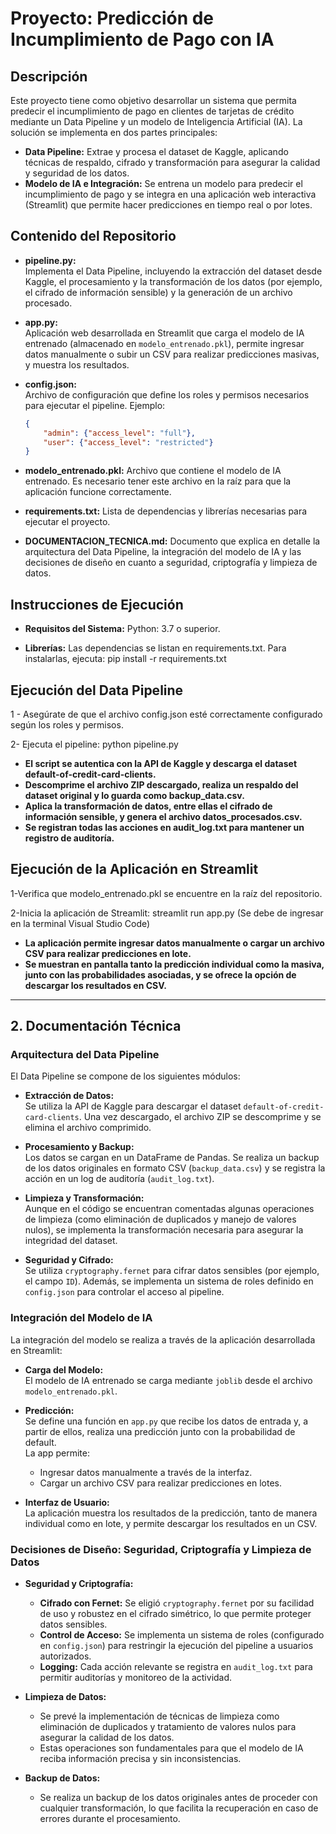 # Proyecto: Predicción de Incumplimiento de Pago con IA

## Descripción

Este proyecto tiene como objetivo desarrollar un sistema que permita predecir el incumplimiento de pago en clientes de tarjetas de crédito mediante un Data Pipeline y un modelo de Inteligencia Artificial (IA). La solución se implementa en dos partes principales:

- **Data Pipeline:** Extrae y procesa el dataset de Kaggle, aplicando técnicas de respaldo, cifrado y transformación para asegurar la calidad y seguridad de los datos.
- **Modelo de IA e Integración:** Se entrena un modelo para predecir el incumplimiento de pago y se integra en una aplicación web interactiva (Streamlit) que permite hacer predicciones en tiempo real o por lotes.

## Contenido del Repositorio

- **pipeline.py:**  
  Implementa el Data Pipeline, incluyendo la extracción del dataset desde Kaggle, el procesamiento y la transformación de los datos (por ejemplo, el cifrado de información sensible) y la generación de un archivo procesado.

- **app.py:**  
  Aplicación web desarrollada en Streamlit que carga el modelo de IA entrenado (almacenado en `modelo_entrenado.pkl`), permite ingresar datos manualmente o subir un CSV para realizar predicciones masivas, y muestra los resultados.

- **config.json:**  
  Archivo de configuración que define los roles y permisos necesarios para ejecutar el pipeline. Ejemplo:

  ```json
  {
      "admin": {"access_level": "full"},
      "user": {"access_level": "restricted"}
  }

- **modelo_entrenado.pkl:**
  Archivo que contiene el modelo de IA entrenado. Es necesario tener este archivo en la raíz para que la aplicación funcione correctamente.

- **requirements.txt:**
  Lista de dependencias y librerías necesarias para ejecutar el proyecto.

 - **DOCUMENTACION_TECNICA.md:**
  Documento que explica en detalle la arquitectura del Data Pipeline, la integración del modelo de IA y las decisiones de diseño en cuanto a seguridad, criptografía y limpieza de datos.


## Instrucciones de Ejecución

 - **Requisitos del Sistema:**
   Python: 3.7 o superior.
   
 - **Librerías:**
 Las dependencias se listan en requirements.txt. Para instalarlas, ejecuta:
  pip install -r requirements.txt

## Ejecución del Data Pipeline

1 - Asegúrate de que el archivo config.json esté correctamente configurado según los roles y permisos.

2- Ejecuta el pipeline: python pipeline.py
- **El script se autentica con la API de Kaggle y descarga el dataset default-of-credit-card-clients.**
- **Descomprime el archivo ZIP descargado, realiza un respaldo del dataset original y lo guarda como backup_data.csv.**
- **Aplica la transformación de datos, entre ellas el cifrado de información sensible, y genera el archivo datos_procesados.csv.**
- **Se registran todas las acciones en audit_log.txt para mantener un registro de auditoría.**


## Ejecución de la Aplicación en Streamlit

1-Verifica que modelo_entrenado.pkl se encuentre en la raíz del repositorio.

2-Inicia la aplicación de Streamlit: streamlit run app.py (Se debe de ingresar en la terminal Visual Studio Code)

- **La aplicación permite ingresar datos manualmente o cargar un archivo CSV para realizar predicciones en lote.**
- **Se muestran en pantalla tanto la predicción individual como la masiva, junto con las probabilidades asociadas, y se ofrece la opción de descargar los resultados en CSV.**

   



---

## 2. Documentación Técnica

### Arquitectura del Data Pipeline
El Data Pipeline se compone de los siguientes módulos:
- **Extracción de Datos:**  
  Se utiliza la API de Kaggle para descargar el dataset `default-of-credit-card-clients`. Una vez descargado, el archivo ZIP se descomprime y se elimina el archivo comprimido.
  
- **Procesamiento y Backup:**  
  Los datos se cargan en un DataFrame de Pandas. Se realiza un backup de los datos originales en formato CSV (`backup_data.csv`) y se registra la acción en un log de auditoría (`audit_log.txt`).

- **Limpieza y Transformación:**  
  Aunque en el código se encuentran comentadas algunas operaciones de limpieza (como eliminación de duplicados y manejo de valores nulos), se implementa la transformación necesaria para asegurar la integridad del dataset.

- **Seguridad y Cifrado:**  
  Se utiliza `cryptography.fernet` para cifrar datos sensibles (por ejemplo, el campo `ID`). Además, se implementa un sistema de roles definido en `config.json` para controlar el acceso al pipeline.

### Integración del Modelo de IA
La integración del modelo se realiza a través de la aplicación desarrollada en Streamlit:
- **Carga del Modelo:**  
  El modelo de IA entrenado se carga mediante `joblib` desde el archivo `modelo_entrenado.pkl`.
  
- **Predicción:**  
  Se define una función en `app.py` que recibe los datos de entrada y, a partir de ellos, realiza una predicción junto con la probabilidad de default.  
  La app permite:
  - Ingresar datos manualmente a través de la interfaz.
  - Cargar un archivo CSV para realizar predicciones en lotes.
  
- **Interfaz de Usuario:**  
  La aplicación muestra los resultados de la predicción, tanto de manera individual como en lote, y permite descargar los resultados en un CSV.

### Decisiones de Diseño: Seguridad, Criptografía y Limpieza de Datos
- **Seguridad y Criptografía:**  
  - **Cifrado con Fernet:** Se eligió `cryptography.fernet` por su facilidad de uso y robustez en el cifrado simétrico, lo que permite proteger datos sensibles.
  - **Control de Acceso:** Se implementa un sistema de roles (configurado en `config.json`) para restringir la ejecución del pipeline a usuarios autorizados.
  - **Logging:** Cada acción relevante se registra en `audit_log.txt` para permitir auditorías y monitoreo de la actividad.

- **Limpieza de Datos:**  
  - Se prevé la implementación de técnicas de limpieza como eliminación de duplicados y tratamiento de valores nulos para asegurar la calidad de los datos.
  - Estas operaciones son fundamentales para que el modelo de IA reciba información precisa y sin inconsistencias.

- **Backup de Datos:**  
  - Se realiza un backup de los datos originales antes de proceder con cualquier transformación, lo que facilita la recuperación en caso de errores durante el procesamiento.














